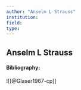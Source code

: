 ```yaml
---
author: "Anselm L Strauss"
institution:
field:
type:
---
```


## Anselm L Strauss
#### Bibliography:

![[@Glaser1967-cp]]